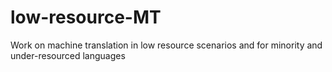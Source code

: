 # low-resource-MT
Work on machine translation in low resource scenarios and for minority and under-resourced languages
